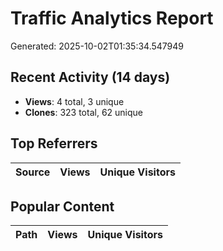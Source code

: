 # Traffic Analytics Report

Generated: 2025-10-02T01:35:34.547949

## Recent Activity (14 days)

- **Views**: 4 total, 3 unique
- **Clones**: 323 total, 62 unique

## Top Referrers

| Source | Views | Unique Visitors |
|--------|-------|-----------------|

## Popular Content

| Path | Views | Unique Visitors |
|------|-------|------------------|
